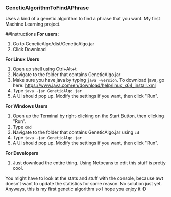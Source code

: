 ### GeneticAlgorithmToFindAPhrase
Uses a kind of a genetic algorithm to find a phrase that you want. My first Machine Learning project.

##Instructions
**For users:**
1. Go to GeneticAlgo/dist/GeneticAlgo.jar
2. Click Download

**For Linux Users**
1. Open up shell using Ctrl+Alt+t
2. Navigate to the folder that contains GeneticAlgo.jar
3. Make sure you have java by typing `java -version`. To download java, go here: https://www.java.com/en/download/help/linux_x64_install.xml
4. Type `java -jar GeneticAlgo.jar`
5. A UI should pop up. Modify the settings if you want, then click "Run".

**For Windows Users**
1. Open up the Terminal by right-clicking on the Start Button, then clicking "Run".
2. Type `cmd`
3. Navigate to the folder that contains GeneticAlgo.jar using `cd`
4. Type `java -jar GeneticAlgo.jar`
5. A UI should pop up. Modify the settings if you want, then click "Run".

**For Developers**
1. Just download the entire thing. Using Netbeans to edit this stuff is pretty cool.
  

You might have to look at the stats and stuff with the console, because awt doesn't want to update the statistics for some reason. No solution just yet. Anyways, this is my first genetic algorithm so I hope you enjoy it :D
